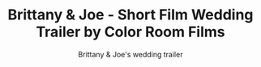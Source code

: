 ---
title: Brittany & Joe - Short Film Wedding Trailer by Color Room Films
subtitle: Brittany & Joe's wedding trailer
location:
link: 199039014
thumb: /img/thumbs/brittany_joe.jpg
---